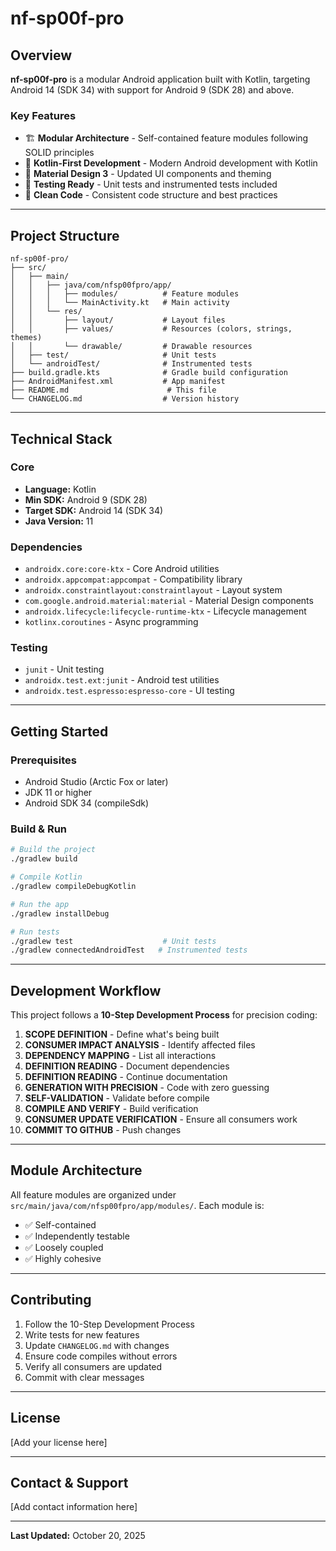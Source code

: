 # nf-sp00f-pro

## Overview

**nf-sp00f-pro** is a modular Android application built with Kotlin, targeting Android 14 (SDK 34) with support for Android 9 (SDK 28) and above.

### Key Features

- 🏗️ **Modular Architecture** - Self-contained feature modules following SOLID principles
- 🎯 **Kotlin-First Development** - Modern Android development with Kotlin
- 📱 **Material Design 3** - Updated UI components and theming
- 🧪 **Testing Ready** - Unit tests and instrumented tests included
- 🔄 **Clean Code** - Consistent code structure and best practices

---

## Project Structure

```
nf-sp00f-pro/
├── src/
│   ├── main/
│   │   ├── java/com/nfsp00fpro/app/
│   │   │   ├── modules/          # Feature modules
│   │   │   └── MainActivity.kt   # Main activity
│   │   └── res/
│   │       ├── layout/           # Layout files
│   │       ├── values/           # Resources (colors, strings, themes)
│   │       └── drawable/         # Drawable resources
│   ├── test/                     # Unit tests
│   └── androidTest/              # Instrumented tests
├── build.gradle.kts              # Gradle build configuration
├── AndroidManifest.xml           # App manifest
├── README.md                      # This file
└── CHANGELOG.md                  # Version history
```

---

## Technical Stack

### Core
- **Language:** Kotlin
- **Min SDK:** Android 9 (SDK 28)
- **Target SDK:** Android 14 (SDK 34)
- **Java Version:** 11

### Dependencies
- `androidx.core:core-ktx` - Core Android utilities
- `androidx.appcompat:appcompat` - Compatibility library
- `androidx.constraintlayout:constraintlayout` - Layout system
- `com.google.android.material:material` - Material Design components
- `androidx.lifecycle:lifecycle-runtime-ktx` - Lifecycle management
- `kotlinx.coroutines` - Async programming

### Testing
- `junit` - Unit testing
- `androidx.test.ext:junit` - Android test utilities
- `androidx.test.espresso:espresso-core` - UI testing

---

## Getting Started

### Prerequisites
- Android Studio (Arctic Fox or later)
- JDK 11 or higher
- Android SDK 34 (compileSdk)

### Build & Run

```bash
# Build the project
./gradlew build

# Compile Kotlin
./gradlew compileDebugKotlin

# Run the app
./gradlew installDebug

# Run tests
./gradlew test                    # Unit tests
./gradlew connectedAndroidTest   # Instrumented tests
```

---

## Development Workflow

This project follows a **10-Step Development Process** for precision coding:

1. **SCOPE DEFINITION** - Define what's being built
2. **CONSUMER IMPACT ANALYSIS** - Identify affected files
3. **DEPENDENCY MAPPING** - List all interactions
4. **DEFINITION READING** - Document dependencies
5. **DEFINITION READING** - Continue documentation
6. **GENERATION WITH PRECISION** - Code with zero guessing
7. **SELF-VALIDATION** - Validate before compile
8. **COMPILE AND VERIFY** - Build verification
9. **CONSUMER UPDATE VERIFICATION** - Ensure all consumers work
10. **COMMIT TO GITHUB** - Push changes

---

## Module Architecture

All feature modules are organized under `src/main/java/com/nfsp00fpro/app/modules/`. Each module is:
- ✅ Self-contained
- ✅ Independently testable
- ✅ Loosely coupled
- ✅ Highly cohesive

---

## Contributing

1. Follow the 10-Step Development Process
2. Write tests for new features
3. Update `CHANGELOG.md` with changes
4. Ensure code compiles without errors
5. Verify all consumers are updated
6. Commit with clear messages

---

## License

[Add your license here]

---

## Contact & Support

[Add contact information here]

---

**Last Updated:** October 20, 2025
